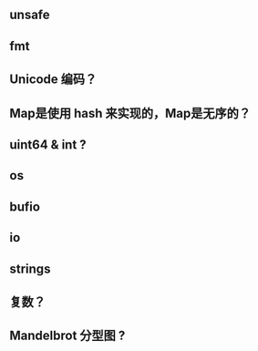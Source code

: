 
## unsafe

## fmt

## Unicode 编码？

## Map是使用 hash 来实现的，Map是无序的？

## uint64 & int ?

## os

## bufio

## io

## strings

## 复数？

## Mandelbrot 分型图 ?